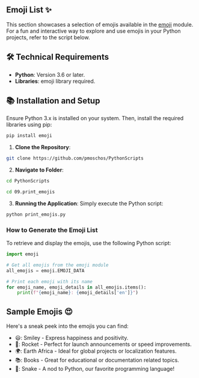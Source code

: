 ## Emoji List :sparkles:

This section showcases a selection of emojis available in the [emoji](https://pypi.org/project/emoji/) module. For a fun and interactive way to explore and use emojis in your Python projects, refer to the script below.

## 🛠️ Technical Requirements

- **Python**: Version 3.6 or later.
- **Libraries**: emoji library required.

## 📚 Installation and Setup
Ensure Python 3.x is installed on your system. Then, install the required libraries using pip:
```bash
pip install emoji
```

1. **Clone the Repository**:
```bash
git clone https://github.com/pmoschos/PythonScripts
```
2. **Navigate to Folder**:
```bash
cd PythonScripts
```

```bash
cd 09.print_emojis
```

3. **Running the Application**:
Simply execute the Python script:
```bash
python print_emojis.py
```

### How to Generate the Emoji List
To retrieve and display the emojis, use the following Python script:

```python
import emoji

# Get all emojis from the emoji module
all_emojis = emoji.EMOJI_DATA

# Print each emoji with its name
for emoji_name, emoji_details in all_emojis.items():
    print(f"{emoji_name}: {emoji_details['en']}")
```

## Sample Emojis :heart_eyes:
Here's a sneak peek into the emojis you can find:

- 😃: Smiley - Express happiness and positivity.
- 🚀: Rocket - Perfect for launch announcements or speed improvements.
- 🌍: Earth Africa - Ideal for global projects or localization features.
- 📚: Books - Great for educational or documentation related topics.
- 🐍: Snake - A nod to Python, our favorite programming language!